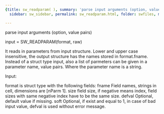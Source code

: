 ```yaml
---
{title: sw_readparam( ), summary: 'parse input arguments (option, value pairs)', keywords: sample,
  sidebar: sw_sidebar, permalink: sw_readparam.html, folder: swfiles, mathjax: 'true'}

---
```

parse input arguments (option, value pairs)
 
input = SW_READPARAM(format, raw)
 
It reads in parameters from input structure. Lower and upper case
insensitive, the output structure has the names stored in format.fname.
Instead of a struct type input, also a list of parmeters can be given in
a parameter name, value pairs. Where the parameter name is a string.
 
Input:
 
format is struct type with the following fields:
fname     Field names, strings in cell, dimensions are [nParm 1].
size      field size, if negative means index, field sizes with same
          negative index have to be the same size.
defval    Optional, default value if missing.
soft      Optional, if exist and equal to 1, in case of bad input
          value, defval is used without error message.
 

